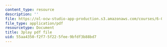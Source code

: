 ```yaml
---
content_type: resource
description: ''
file: https://ol-ocw-studio-app-production.s3.amazonaws.com/courses/6-003-signals-and-systems-fall-2011/55aa4350f2f75f225fee9bfdf3b88bd7_ufU6b7OHb8M.pdf
file_type: application/pdf
resourcetype: Document
title: 3play pdf file
uid: 55aa4350-f2f7-5f22-5fee-9bfdf3b88bd7
---
```

